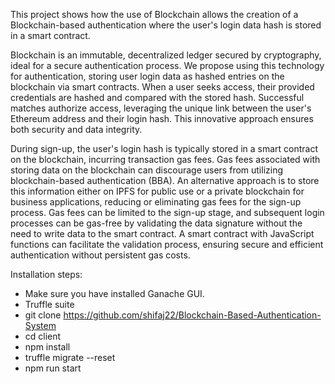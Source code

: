 This project shows how the use of Blockchain allows the creation of a Blockchain-based authentication where the user's login data hash is stored in a smart contract.

Blockchain is an immutable, decentralized ledger secured by cryptography, ideal for a secure authentication process. We propose using this technology for authentication, storing user login data as hashed entries on the blockchain via smart contracts. When a user seeks access, their provided credentials are hashed and compared with the stored hash. Successful matches authorize access, leveraging the unique link between the user's Ethereum address and their login hash. This innovative approach ensures both security and data integrity.

During sign-up, the user's login hash is typically stored in a smart contract on the blockchain, incurring transaction gas fees.
Gas fees associated with storing data on the blockchain can discourage users from utilizing blockchain-based authentication (BBA).
An alternative approach is to store this information either on IPFS for public use or a private blockchain for business applications, reducing or eliminating gas fees for the sign-up process.
Gas fees can be limited to the sign-up stage, and subsequent login processes can be gas-free by validating the data signature without the need to write data to the smart contract.
A smart contract with JavaScript functions can facilitate the validation process, ensuring secure and efficient authentication without persistent gas costs.

Installation steps:

- Make sure you have installed Ganache GUI.
- Truffle suite
- git clone https://github.com/shifaj22/Blockchain-Based-Authentication-System
- cd client
- npm install
- truffle migrate --reset
- npm run start
